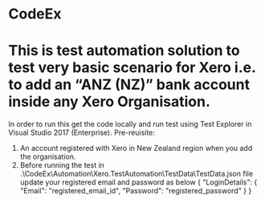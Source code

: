 # CodeEx
# This is test automation solution to test very basic scenario for Xero i.e. to add an “ANZ (NZ)” bank account inside any Xero Organisation.
In order to run this get the code locally and run test using Test Explorer in Visual Studio 2017 (Enterprise).
Pre-reuisite: 
1. An account registered with Xero in New Zealand region when you add the organisation.
2. Before running the test in .\CodeEx\Automation\Xero.TestAutomation\TestData\TestData.json file update your registered email and password as below
{
  "LoginDetails": {
    "Email": "registered_email_id",
    "Password": "registered_password"
  }
}
